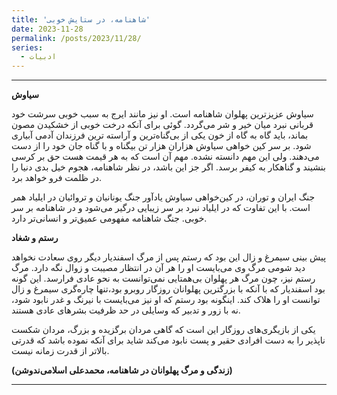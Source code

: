 ```yaml
---
title: 'شاهنامه، در ستایش خوبی'
date: 2023-11-28
permalink: /posts/2023/11/28/
series:
  - ادبیات
---
```


---

<b>سیاوش</b>

سیاوش عزیزترین پهلوان شاهنامه است. او نیز مانند ایرج به سبب خوبی سرشت خود قربانی نبرد میان خیر و شر می‌گردد. گوئی برای آنکه درخت خوبی از خشکیدن مصون بماند، باید گاه به گاه از خون یکی از بی‌گناه‌ترین و آراسته ترین فرزندان آدمی آبیاری شود. بر سر کین خواهی سیاوش هزاران هزار تن بیگناه و با گناه جان خود را از دست می‌دهند. ولی این مهم دانسته نشده. مهم آن است که به هر قیمت هست
حق بر کرسی بنشیند و گناهکار به کیفر برسد. اگر جز این باشد، در نظر شاهنامه، هجوم خیل بدی دنیا را در ظلمت فرو خواهد برد.

 جنگ ایران و توران، در کین‌خواهی سیاوش یادآور جنگ یونانیان و تروائیان در ایلیاد همر است. با این تفاوت که در ایلیاد نبرد بر سر زیبایی درگیر می‌شود و در شاهنامه بر سر خوبی. جنگ شاهنامه مفهومی عمیق‌تر و انسانی‌تر دارد.

<b>رستم و شغاد</b>

پیش بینی سیمرغ و زال این بود که رستم پس از مرگ اسفندیار دیگر روی سعادت نخواهد دید شومی مرگ وی می‌بایست او را هر آن در انتظار مصیبت و زوال نگه دارد. مرگ رستم نیز، چون مرگ هر پهلوان بی‌همتایی نمی‌توانست به نحو عادی فرارسد. این گونه بود اسفندیار که با آنکه با بزرگترین پهلوانان روزگار روبرو بود،‌تنها چاره‌گری سیمرغ و زال توانست او را هلاک کند. اینگونه بود رستم که او نیز می‌بایست با نیرنگ و غدر نابود شود، نه با زور و تدبیر که وسایلی در حد ظرفیت‌ بشرهای عادی هستند. 

یکی از بازیگری‌های روزگار این است که گاهی مردان برگزیده و بزرگ، مردان شکست ناپذیر را به دست افرادی حقیر و پست نابود می‌کند شاید برای آنکه نموده باشد که قدرتی بالاتر از قدرت زمانه نیست.

<b>(زندگی و مرگ پهلوانان در شاهنامه، محمدعلی اسلامی‌ندوشن)</b>

---
